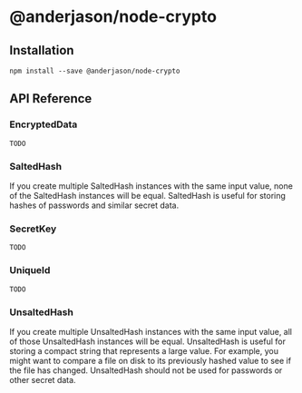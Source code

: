 # @anderjason/node-crypto

## Installation

`npm install --save @anderjason/node-crypto`

## API Reference

### EncryptedData

`TODO`

### SaltedHash

If you create multiple SaltedHash instances with the same input value, none of the SaltedHash instances will be equal. SaltedHash is useful for storing hashes of passwords and similar secret data.

### SecretKey

`TODO`

### UniqueId

`TODO`

### UnsaltedHash

If you create multiple UnsaltedHash instances with the same input value, all of those UnsaltedHash instances will be equal. UnsaltedHash is useful for storing a compact string that represents a large value. For example, you might want to compare a file on disk to its previously hashed value to see if the file has changed. UnsaltedHash should not be used for passwords or other secret data.

